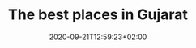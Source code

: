 ---
title: "The best places in Gujarat"
draft: false
date: 2020-09-21T12:59:23+02:00
translationKey: gujarat-cities
id: "cities"
---